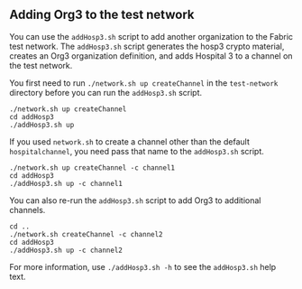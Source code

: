 ## Adding Org3 to the test network

You can use the `addHosp3.sh` script to add another organization to the Fabric test network. The `addHosp3.sh` script generates the hosp3 crypto material, creates an Org3 organization definition, and adds Hospital 3 to a channel on the test network.

You first need to run `./network.sh up createChannel` in the `test-network` directory before you can run the `addHosp3.sh` script.

```
./network.sh up createChannel
cd addHosp3
./addHosp3.sh up
```

If you used `network.sh` to create a channel other than the default `hospitalchannel`, you need pass that name to the `addHosp3.sh` script.
```
./network.sh up createChannel -c channel1
cd addHosp3
./addHosp3.sh up -c channel1
```

You can also re-run the `addHosp3.sh` script to add Org3 to additional channels.
```
cd ..
./network.sh createChannel -c channel2
cd addHosp3
./addHosp3.sh up -c channel2
```

For more information, use `./addHosp3.sh -h` to see the `addHosp3.sh` help text.
